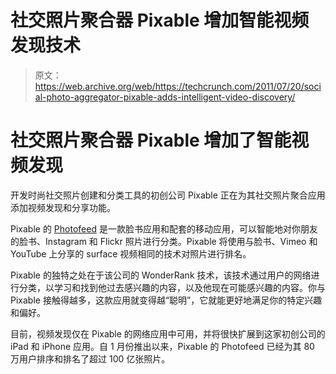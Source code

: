 # 社交照片聚合器 Pixable 增加智能视频发现技术

> 原文：<https://web.archive.org/web/https://techcrunch.com/2011/07/20/social-photo-aggregator-pixable-adds-intelligent-video-discovery/>

# 社交照片聚合器 Pixable 增加了智能视频发现

开发时尚社交照片创建和分类工具的初创公司 Pixable 正在为其社交照片聚合应用添加视频发现和分享功能。

Pixable 的 [Photofeed](https://web.archive.org/web/20230203095658/https://techcrunch.com/2011/01/11/pixables-photofeed-sorts-and-categorizes-your-facebook-photos/) 是一款脸书应用和配套的移动应用，可以智能地对你朋友的脸书、Instagram 和 Flickr 照片进行分类。Pixable 将使用与脸书、Vimeo 和 YouTube 上分享的 surface 视频相同的技术对照片进行排名。

Pixable 的独特之处在于该公司的 WonderRank 技术，该技术通过用户的网络进行分类，以学习和找到他过去感兴趣的内容，以及他现在可能感兴趣的内容。你与 Pixable 接触得越多，这款应用就变得越“聪明”，它就能更好地满足你的特定兴趣和偏好。

目前，视频发现仅在 Pixable 的网络应用中可用，并将很快扩展到这家初创公司的 iPad 和 iPhone 应用。自 1 月份推出以来，Pixable 的 Photofeed 已经为其 80 万用户排序和排名了超过 100 亿张照片。